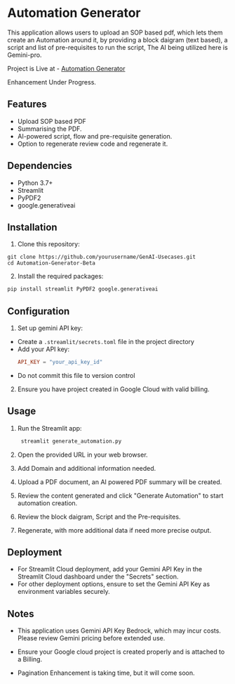 # Automation Generator

This application allows users to upload an SOP based pdf, which lets them create an Automation around it, by providing a block daigram (text based), a script and list of pre-requisites to run the script, The AI being utilized here is Gemini-pro.

Project is Live at - [Automation Generator](https://automation-generator.streamlit.app/)

Enhancement Under Progress.

## Features
- Upload SOP based PDF
- Summarising the PDF.
- AI-powered script, flow and pre-requisite generation.
- Option to regenerate review code and regenerate it.

## Dependencies

- Python 3.7+
- Streamlit
- PyPDF2
- google.generativeai

## Installation

1. Clone this repository:
  ```git
  git clone https://github.com/yourusername/GenAI-Usecases.git
  cd Automation-Generator-Beta
  ```

2. Install the required packages:
  ```python
  pip install streamlit PyPDF2 google.generativeai
  ```

## Configuration

1. Set up gemini API key:
- Create a `.streamlit/secrets.toml` file in the project directory
- Add your API key:
  ```toml
  API_KEY = "your_api_key_id"
  ```
- Do not commit this file to version control

2. Ensure you have project created in Google Cloud with valid billing.

## Usage

1. Run the Streamlit app:
   ```cmd
    streamlit generate_automation.py
   ```

2. Open the provided URL in your web browser.

3. Add Domain and additional information needed.

4. Upload a PDF document, an AI powered PDF summary will be created.

5. Review the content generated and click "Generate Automation" to start automation creation.

6. Review the block daigram, Script and the Pre-requisites.

7. Regenerate, with more additional data if need more precise output.


## Deployment

- For Streamlit Cloud deployment, add your Gemini API Key in the Streamlit Cloud dashboard under the "Secrets" section.
- For other deployment options, ensure to set the  Gemini API Key as environment variables securely.

## Notes

- This application uses Gemini API Key Bedrock, which may incur costs. Please review Gemini pricing before extended use.
- Ensure your Google cloud project is created properly and is attached to a Billing.

- Pagination Enhancement is taking time, but it will come soon.
